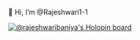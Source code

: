 👋 Hi, I’m @Rajeshwari1-1

[![@rajeshwaribaniya's Holopin board](https://holopin.me/rajeshwaribaniya)](https://holopin.io/@rajeshwaribaniya)


